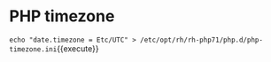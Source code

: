 # PHP timezone


`echo "date.timezone = Etc/UTC" > /etc/opt/rh/rh-php71/php.d/php-timezone.ini`{{execute}}

